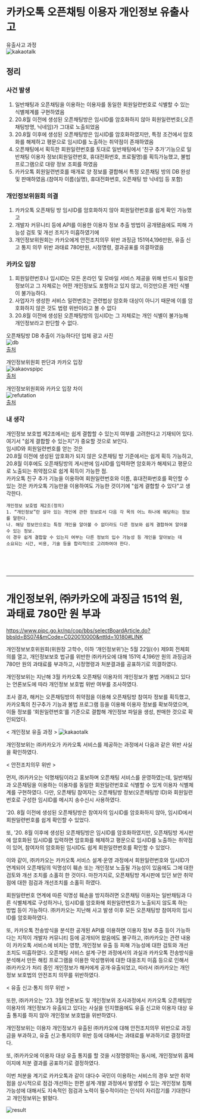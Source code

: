 # 카카오톡 오픈채팅 이용자 개인정보 유출사고

유출사고 과정   
![kakaotalk](kakaotalk.png)

## 정리
### 사건 발생
1. 일반채팅과 오픈채팅을 이용하는 이용자를 동일한 회원일련번호로 식별할 수 있는 식별체계를 구현하였음
2. 20.8월 이전에 생성된 오픈채팅방은 임시ID를 암호화하지 않아 회원일련번호(,오픈채팅방명, 닉네임)가 그대로 노출되었음
3. 20.8월 이후에 생성된 오픈채팅방은 임시ID를 암호화하였지만, 특정 조건에서 암호화를 해제하고 평문으로 임시ID를 노출하는 취약점이 존재하였음
4. 오픈채팅에서 획득한 회원일련번호를 토대로 일반채팅에서 '친구 추가'기능으로 일반채팅 이용자 정보(회원일련번호, 휴대전화번호, 프로필명)를 획득가능했고, 불법프로그램으로 대량 정보 조회를 하였음
5. 카카오톡 회원일련번호를 매개로 양 정보를 결합해서 특정 오픈채팅 방의 DB 완성 및 판매하였음.(참여자 이름(실명), 휴대전화번호, 오픈채팅 방 닉네임 등 포함)

### 개인정보위원회 의결
1. 카카오톡 오픈채팅 방 임시ID를 암호화하지 않아 회원일련번호를 쉽게 확인 가능했고
2. 개발자 커뮤니티 등에 API를 이용한 이용자 정보 추출 방법이 공개됐음에도 피해 가능성 검토 및 개선 조치가 미흡하였기에
3. 개인정보위원회는 카카오에게 안전조치의무 위반 과징금 151억4,196만원, 유출 신고 통지 의무 위반 과태료 780만원, 시정명령, 결과공표를 의결하였음

### 카카오 입장
1. 회원일련번호나 임시ID는 모든 온라인 및 모바일 서비스 제공을 위해 반드시 필요한 정보이고 그 자체로는 어떤 개인정보도 포함하고 있지 않고, 이것만으론 개인 식별이 불가능하다.
2. 사업자가 생성한 서비스 일련번호는 관련법상 암호화 대상이 아니기 때문에 이를 암호화하지 않은 것도 법령 위반이라고 볼 수 없다
3. 20.8월 이전에 생성된 오픈채팅방의 임시ID는 그 자체로는 개인 식별이 불가능해 개인정보라고 판단할 수 없다.


오픈채팅방 DB 추출이 가능하다던 업체 광고 사진   
![db](db.png)   
[출처](https://www.kyungnam.ac.kr/bbs/mis/476/105204/artclView.do)

개인정보위원회 판단과 카카오 입장   
![kakaovspipc](kakaovspipc.png)   
[출처](https://www.msn.com/ko-kr/news/other/151%EC%96%B5-%EA%B3%BC%EC%A7%95%EA%B8%88-%ED%8F%AD%ED%83%84%EC%97%90-%EC%B9%B4%EC%B9%B4%EC%98%A4-%EA%B0%9C%EC%9D%B8%EC%A0%95%EB%B3%B4-%EC%9C%A0%EC%B6%9C-%EC%95%84%EB%8B%88%EB%8B%A4-%EC%86%8C%EC%86%A1/ar-BB1mU2VA?apiversion=v2&noservercache=1&domshim=1&renderwebcomponents=1&wcseo=1&batchservertelemetry=1&noservertelemetry=1)


개인정보위원회와 카카오 입장 차이   
![refutation](refutation.png)   
[출처](https://www.seoul.co.kr/news/economy/IT/2024/06/07/20240607020012)


### 내 생각
개인정보 보호법 제2조에서는 쉽게 결합할 수 있는지 여부를 고려한다고 기재되어 있다.    
여기서 "쉽게 결합할 수 있는지"가 중요할 것으로 보인다.    
임시ID와 회원일련번호를 얻는 것은    
20.8월 이전에 생성된 암호화가 되지 않은 오픈채팅 방 기준에서는 쉽게 획득 가능하고,    
20.8월 이후에도 오픈채팅방의 게시판에 임시ID를 입력하면 암호화가 해제되고 평문으로 노출되는 취약점으로 쉽게 획득이 가능한 점.       
카카오톡 친구 추가 기능을 이용하여 회원일련번호와 이름, 휴대전화번호를 확인할 수 있는 것은 카카오톡 기능만을 이용하여도 가능한 것이기에 "쉽게 결합할 수 있다"고 생각한다.
```
개인정보 보호법 제2조(정의)
1. “개인정보”란 살아 있는 개인에 관한 정보로서 다음 각 목의 어느 하나에 해당하는 정보를 말한다.
나. 해당 정보만으로는 특정 개인을 알아볼 수 없더라도 다른 정보와 쉽게 결합하여 알아볼 수 있는 정보.    
이 경우 쉽게 결합할 수 있는지 여부는 다른 정보의 입수 가능성 등 개인을 알아보는 데    
소요되는 시간, 비용, 기술 등을 합리적으로 고려하여야 한다.
```
</br></br></br>

---
# 개인정보위, ㈜카카오에 과징금 151억 원, 과태료 780만 원 부과
https://www.pipc.go.kr/np/cop/bbs/selectBoardArticle.do?bbsId=BS074&mCode=C020010000&nttId=10180#LINK   

개인정보보호위원회(위원장 고학수, 이하 ‘개인정보위’)는 5월 22일(수) 제9회 전체회의를 열고, 개인정보보호 법규를 위반한 ㈜카카오에 대해 151억 4,196만 원의 과징금과 780만 원의 과태료를 부과하고, 시정명령과 처분결과를 공표하기로 의결하였다.

개인정보위는 지난해 3월 카카오톡 오픈채팅 이용자의 개인정보가 불법 거래되고 있다는 언론보도에 따라 개인정보 보호법 위반 여부를 조사하였다. 

조사 결과, 해커는 오픈채팅방의 취약점을 이용해 오픈채팅방 참여자 정보를 획득했고, 카카오톡의 친구추가 기능과 불법 프로그램 등을 이용해 이용자 정보를 확보하였으며, 이들 정보를 ‘회원일련번호’를 기준으로 결합해 개인정보 파일을 생성, 판매한 것으로 확인되었다.


< 개인정보 유출 과정 >
![kakaotalk](kakaotalk.png)

개인정보위는 ㈜카카오가 카카오톡 서비스를 제공하는 과정에서 다음과 같은 위반 사실을 확인하였다.

< 안전조치의무 위반 >

먼저, ㈜카카오는 익명채팅이라고 홍보하며 오픈채팅 서비스를 운영하였는데, 일반채팅과 오픈채팅을 이용하는 이용자를 동일한 회원일련번호로 식별할 수 있게 이용자 식별체계를 구현하였다. 다만, 오픈채팅 참여자는 오픈채팅방 정보(오픈채팅방 ID)와 회원일련번호로 구성한 임시ID를 메시지 송수신시 사용하였다.  
  
’20. 8월 이전에 생성된 오픈채팅방은 참여자의 임시ID를 암호화하지 않아, 임시ID에서 회원일련번호를 쉽게 확인할 수 있었다. 

또, ’20. 8월 이후에 생성된 오픈채팅방은 임시ID를 암호화하였지만, 오픈채팅방 게시판에 암호화된 임시ID를 입력하면 암호화를 해제하고 평문으로 임시ID를 노출하는 취약점이 있어, 참여자의 암호화된 임시ID도 쉽게 회원일련번호를 확인할 수 있었다. 

이와 같이, ㈜카카오는 카카오톡 서비스 설계‧운영 과정에서 회원일련번호와 임시ID가 연계되어 오픈채팅의 익명성이 훼손 또는 개인정보 노출될 가능성이 있음에도 그에 대한 검토와 개선 조치를 소홀히 한 것이다. 마찬가지로, 오픈채팅방 게시판에 있던 보안 취약점에 대한 점검과 개선조치를 소홀히 하였다. 

회원일련번호 연계에 따른 익명성 훼손을 방지하려면 오픈채팅 이용자는 일반채팅과 다른 식별체계로 구성하거나, 임시ID를 암호화해 회원일련번호가 노출되지 않도록 하는 방법 등이 가능하다. ㈜카카오는 지난해 사고 발생 이후 모든 오픈채팅방 참여자의 임시ID를 암호화하였다. 

또, 카카오톡 전송방식을 분석한 공개된 API를 이용하면 이용자 정보 추출 등이 가능하다는 지적이 개발자 커뮤니티 등에 공개되어 왔음에도 불구하고, ㈜카카오는 관련 내용이 카카오톡 서비스에 비치는 영향, 개인정보 유출 등 피해 가능성에 대한 검토와 개선 조치도 미흡하였다.
오픈채팅 서비스 설계‧구현 과정에서의 과실과 카카오톡 전송방식을 분석해서 만든 해킹 프로그램을 이용한 악성행위에 대한 대응조치 미흡 등으로 인해서 ㈜카카오가 처리 중인 개인정보가 해커에게 공개‧유출되었고, 따라서 ㈜카카오는 개인정보 보호법의 안전조치 의무를 위반하였다. 

< 유출 신고·통지 의무 위반 >

또한, ㈜카카오는 ’23. 3월 언론보도 및 개인정보위 조사과정에서 카카오톡 오픈채팅방 이용자의 개인정보가 유출되고 있다는 사실을 인지했음에도 유출 신고와 이용자 대상 유출 통지를 하지 않아 개인정보 보호법을 위반하였다.

개인정보위는 이용자 개인정보가 유출된 ㈜카카오에 대해 안전조치의무 위반으로 과징금을 부과하고, 유출 신고·통지의무 위반 등에 대해서는 과태료를 부과하기로 결정하였다.

또, ㈜카카오에 이용자 대상 유출 통지를 할 것을 시정명령하는 동시에, 개인정보위 홈페이지에 처분 결과를 공표하기로 결정하였다.

이번 처분을 계기로 카카오톡과 같이 대다수 국민이 이용하는 서비스의 경우 보안 취약점을 상시적으로 점검‧개선하는 한편 설계‧개발 과정에서 발생할 수 있는 개인정보 침해 가능성에 대해서도 지속적인 점검과 노력이 필수적이라는 인식이 자리잡기를 기대한다고 개인정보위는 밝혔다.

![result](result.png)